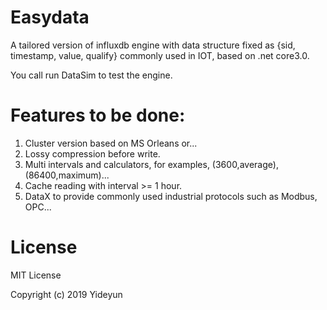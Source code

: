 # Easydata
A tailored version of influxdb engine with data structure fixed as {sid, timestamp, value, qualify} commonly used in IOT, based on .net core3.0.

You call run DataSim to test the engine.

# Features to be done:
1. Cluster version based on MS Orleans or...
2. Lossy compression before write.
3. Multi intervals and calculators, for examples, (3600,average), (86400,maximum)...
4. Cache reading with interval >= 1 hour.
5. DataX to provide commonly used industrial protocols such as Modbus, OPC...

# License
MIT License

Copyright (c) 2019 Yideyun
